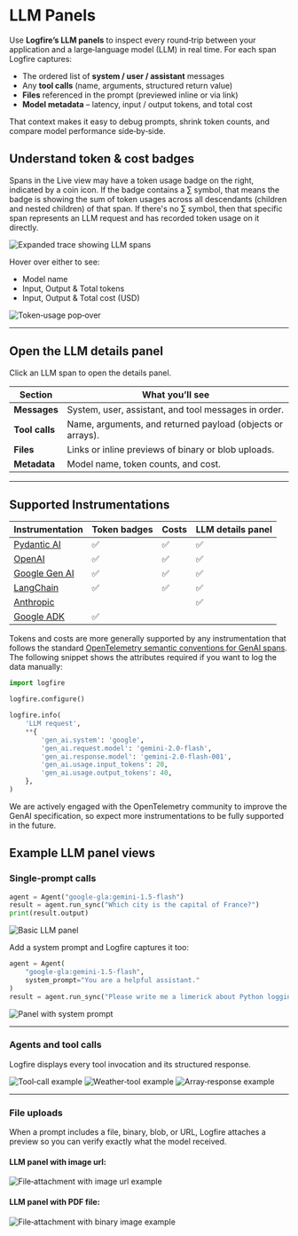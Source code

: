 # LLM Panels

Use **Logfire’s LLM panels** to inspect every round‑trip between your application and a large‑language model (LLM) in real time.
For each span Logfire captures:

* The ordered list of **system / user / assistant** messages
* Any **tool calls** (name, arguments, structured return value)
* **Files** referenced in the prompt (previewed inline or via link)
* **Model metadata** – latency, input / output tokens, and total cost

That context makes it easy to debug prompts, shrink token counts, and compare model performance side‑by‑side.

## Understand token & cost badges

Spans in the Live view may have a token usage badge on the right, indicated by a coin icon. If the badge contains a ∑ symbol, that means the badge is showing the sum of token usages across all descendants (children and nested children) of that span. If there's no ∑ symbol, then that specific span represents an LLM request and has recorded token usage on it directly.

![Expanded trace showing LLM spans](../../images/llm-panels/llm-trace-spans.png)

Hover over either to see:

- Model name
- Input, Output & Total tokens
- Input, Output & Total cost (USD)

![Token‑usage pop‑over](../../images/llm-panels/connect-4-claude-usage-pop-over.png)

---

## Open the LLM details panel

Click an LLM span to open the details panel.

| Section        | What you’ll see                                             |
|----------------|-------------------------------------------------------------|
| **Messages**   | System, user, assistant, and tool messages in order.        |
| **Tool calls** | Name, arguments, and returned payload (objects or arrays).  |
| **Files**      | Links or inline previews of binary or blob uploads.         |
| **Metadata**   | Model name, token counts, and cost.                |

---

## Supported Instrumentations

| Instrumentation                                                                       | Token badges | Costs | LLM details panel |
|---------------------------------------------------------------------------------------|--------------|-------|-------------------|
| [Pydantic AI](../../integrations/llms/pydanticai.md)                                  | ✅            | ✅     | ✅                 |
| [OpenAI](../../integrations/llms/openai.md)                                           | ✅            | ✅     | ✅                 |
| [Google Gen AI](../../integrations/llms/google-genai)                                 | ✅            | ✅     | ✅                 |
| [LangChain](../../integrations/llms/langchain.md)                                     | ✅            | ✅     | ✅                 |
| [Anthropic](../../integrations/llms/anthropic.md)                                     |              |       | ✅                 |
| [Google ADK](https://github.com/pydantic/logfire/issues/1201#issuecomment-3012423974) | ✅            |       |                   |

Tokens and costs are more generally supported by any instrumentation that follows the standard [OpenTelemetry semantic conventions for GenAI spans](https://opentelemetry.io/docs/specs/semconv/gen-ai/gen-ai-spans/). The following snippet shows the attributes required if you want to log the data manually:

```python
import logfire

logfire.configure()

logfire.info(
    'LLM request',
    **{
        'gen_ai.system': 'google',
        'gen_ai.request.model': 'gemini-2.0-flash',
        'gen_ai.response.model': 'gemini-2.0-flash-001',
        'gen_ai.usage.input_tokens': 20,
        'gen_ai.usage.output_tokens': 40,
    },
)
```

We are actively engaged with the OpenTelemetry community to improve the GenAI specification, so expect more instrumentations to be fully supported in the future.

## Example LLM panel views

### Single‑prompt calls

```python
agent = Agent("google-gla:gemini-1.5-flash")
result = agent.run_sync("Which city is the capital of France?")
print(result.output)
```

![Basic LLM panel](../../images/llm-panels/basic-llm-panel.png)

Add a system prompt and Logfire captures it too:

```python
agent = Agent(
    "google-gla:gemini-1.5-flash",
    system_prompt="You are a helpful assistant."
)
result = agent.run_sync("Please write me a limerick about Python logging.")
```

![Panel with system prompt](../../images/llm-panels/basic-llm-panel-with-system-prompt.png)

---

### Agents and tool calls

Logfire displays every tool invocation and its structured response.

![Tool‑call example](../../images/llm-panels/llm-panel-with-tool.png)
![Weather‑tool example](../../images/llm-panels/llm-panel-with-tool-weather.png)
![Array‑response example](../../images/llm-panels/llm-panel-with-tool-array-response.png)

---

### File uploads

When a prompt includes a file, binary, blob, or URL, Logfire attaches a preview so you can verify exactly what the model received.

#### LLM panel with image url:
![File‑attachment with image url example](../../images/llm-panels/llm-panel-with-image-url.png)

#### LLM panel with PDF file:
![File‑attachment with binary image example](../../images/llm-panels/llm-panel-with-pdf-file.png)
